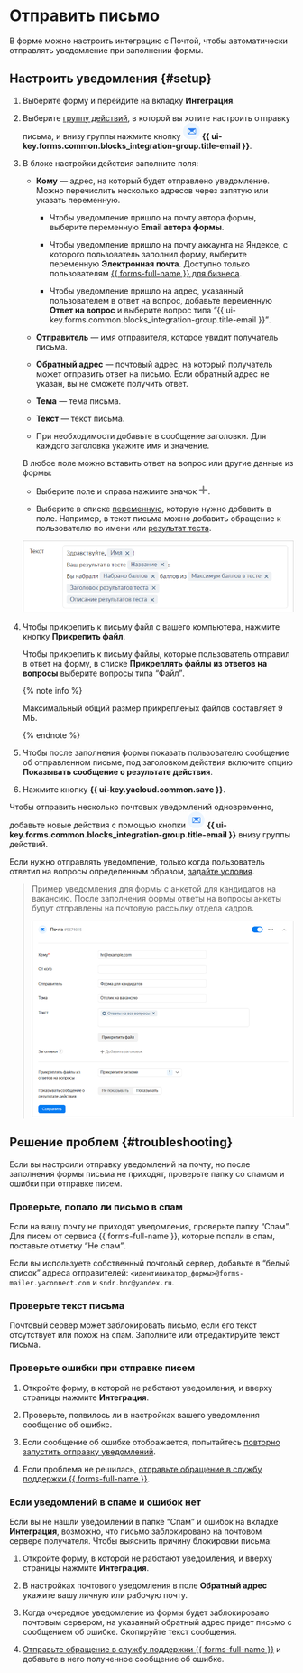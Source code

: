 # Отправить письмо

В форме можно настроить интеграцию с Почтой, чтобы автоматически отправлять уведомление при заполнении формы.

## Настроить уведомления {#setup}

1. Выберите форму и перейдите на вкладку **Интеграция**.

1. Выберите [группу действий](notifications.md#add-integration), в которой вы хотите настроить отправку письма, и внизу группы нажмите кнопку ![](../_assets/forms/mail-notification-new.png) **{{ ui-key.forms.common.blocks_integration-group.title-email }}**.

1. В блоке настройки действия заполните поля:

    - **Кому** — адрес, на который будет отправлено уведомление. Можно перечислить несколько адресов через запятую или указать переменную.

        - Чтобы уведомление пришло на почту автора формы,  выберите переменную **Email автора формы**.

        - Чтобы уведомление пришло на почту аккаунта на Яндексе, с которого пользователь заполнил форму, выберите переменную **Электронная почта**.  Доступно только пользователям [{{ forms-full-name }} для бизнеса](forms-for-org.md).

        - Чтобы уведомление пришло на адрес, указанный пользователем в ответ на вопрос, добавьте переменную **Ответ на вопрос** и выберите вопрос типа <q>{{ ui-key.forms.common.blocks_integration-group.title-email }}</q>. 



    - **Отправитель** — имя отправителя, которое увидит получатель письма.

    - **Обратный адрес** — почтовый адрес, на который получатель может отправить ответ на письмо. Если обратный адрес не указан, вы не сможете получить ответ.

    - **Тема** — тема письма.

    - **Текст** — текст письма.

    - При необходимости добавьте в сообщение заголовки. Для каждого заголовка укажите имя и значение.

    В любое поле можно вставить ответ на вопрос или другие данные из формы:

    - Выберите поле и справа нажмите значок ![](../_assets/forms/add-var.png).

    - Выберите в списке [переменную](vars.md), которую нужно добавить в поле. Например, в текст письма можно добавить обращение к пользователю по имени или [результат теста](tests.md).
    
    ![](../_assets/forms/mail-var-example-new.png)

1. Чтобы прикрепить к письму файл с вашего компьютера, нажмите кнопку **Прикрепить файл**.

   Чтобы прикрепить к письму файлы, которые пользователь отправил в ответ на форму, в списке **Прикреплять файлы из ответов на вопросы** выберите вопросы типа <q>Файл</q>.</p>

   
   {% note info %}

   Максимальный общий размер прикрепленых файлов составляет 9 МБ.

   {% endnote %}


1. Чтобы после заполнения формы показать пользователю сообщение об отправленном письме, под заголовком действия включите опцию **Показывать сообщение о результате действия**.

1. Нажмите кнопку **{{ ui-key.yacloud.common.save }}**.

Чтобы отправить несколько почтовых уведомлений одновременно, добавьте новые действия с помощью кнопки ![](../_assets/forms/mail-notification-new.png) **{{ ui-key.forms.common.blocks_integration-group.title-email }}** внизу группы действий.

Если нужно отправлять уведомление, только когда пользователь ответил на вопросы определенным образом, [задайте условия](notifications.md#section_xlw_rjc_tbb).

> Пример уведомления для формы с анкетой для кандидатов на вакансию. После заполнения формы ответы на вопросы анкеты будут отправлены на почтовую рассылку отдела кадров.
>
> ![](../_assets/forms/email-example-new.png)

## Решение проблем {#troubleshooting}

Если вы настроили отправку уведомлений на почту, но после заполнения формы письма не приходят, проверьте папку со спамом и ошибки при отправке писем.

### Проверьте, попало ли письмо в спам
Если на вашу почту не приходят уведомления, проверьте папку <q>Спам</q>. Для писем от сервиса {{ forms-full-name }}, которые попали в спам, поставьте отметку <q>Не спам</q>.

 Если вы используете собственный почтовый сервер, добавьте в <q>белый список</q> адреса отправителей: `<идентификатор_формы>@forms-mailer.yaconnect.com` и `sndr.bnc@yandex.ru`.

### Проверьте текст письма

Почтовый сервер может заблокировать письмо, если его текст отсутствует или похож на спам. Заполните или отредактируйте текст письма. 

### Проверьте ошибки при отправке писем

1. Откройте форму, в которой не работают уведомления, и вверху страницы нажмите **Интеграция**.

1. Проверьте, появилось ли в настройках вашего уведомления сообщение об ошибке.

1. Если сообщение об ошибке отображается, попытайтесь [повторно запустить отправку уведомлений](notifications.md#status).

1. Если проблема не решилась, [отправьте обращение в службу поддержки {{ forms-full-name }}](feedback.md).

### Если уведомлений в спаме и ошибок нет

Если вы не нашли уведомлений в папке <q>Спам</q> и ошибок на вкладке **Интеграция**, возможно, что письмо заблокировано на почтовом сервере получателя. Чтобы выяснить причину блокировки письма:

1. Откройте форму, в которой не работают уведомления, и вверху страницы нажмите **Интеграция**.

1. В настройках почтового уведомления в поле **Обратный адрес** укажите вашу личную или рабочую почту.

1. Когда очередное уведомление из формы будет заблокировано почтовым сервером, на указанный обратный адрес придет письмо с сообщением об ошибке. Скопируйте текст сообщения.

1. [Отправьте обращение в службу поддержки {{ forms-full-name }}](feedback.md) и добавьте в него полученное сообщение об ошибке.